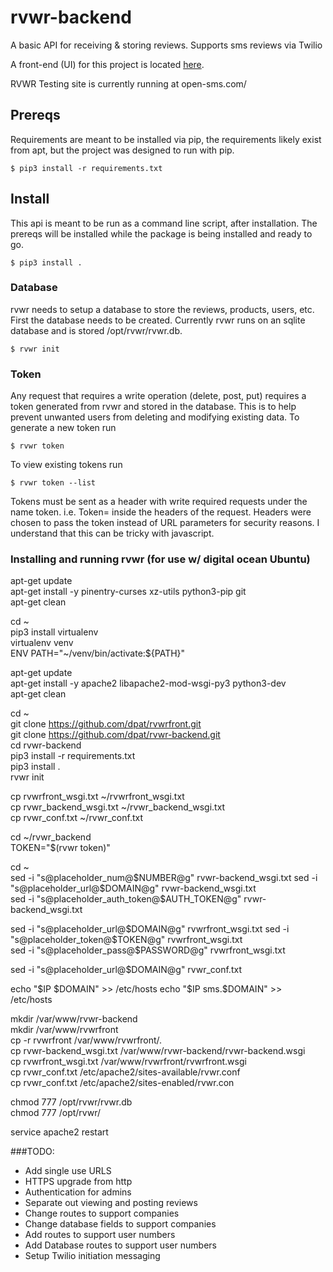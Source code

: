 # rvwr-backend

A basic API for receiving & storing reviews. Supports sms reviews via Twilio

A front-end (UI) for this project is located [here](https://github.com/dpat/rvwrfront).

RVWR Testing site is currently running at open-sms.com/

## Prereqs

Requirements are meant to be installed via pip, the requirements likely exist
from apt, but the project was designed to run with pip.
```
$ pip3 install -r requirements.txt
```

## Install

This api is meant to be run as a command line script, after installation.  The
prereqs will be installed while the package is being installed and ready to go.
```
$ pip3 install .
```

### Database
rvwr needs to setup a database to store the reviews, products, users, etc.
First the database needs to be created.  Currently rvwr runs on an sqlite
database and is stored /opt/rvwr/rvwr.db.
```
$ rvwr init
```

### Token
Any request that requires a write operation (delete, post, put) requires a
token generated from rvwr and stored in the database.  This is to help
prevent unwanted users from deleting and modifying existing data.  To generate
a new token run
```
$ rvwr token
```
To view existing tokens run
```
$ rvwr token --list
```
Tokens must be sent as a header with write required requests under the name
token.  i.e. Token=<string of characters> inside the headers of the request.
Headers were chosen to pass the token instead of URL parameters for security
reasons.  I understand that this can be tricky with javascript.


### Installing and running rvwr (for use w/ digital ocean Ubuntu)

apt-get update   
apt-get install -y pinentry-curses xz-utils python3-pip git   
apt-get clean   

cd ~   
pip3 install virtualenv   
virtualenv venv   
ENV PATH="~/venv/bin/activate:${PATH}"   

apt-get update   
apt-get install -y apache2 libapache2-mod-wsgi-py3 python3-dev   
apt-get clean   

cd ~   
git clone https://github.com/dpat/rvwrfront.git   
git clone https://github.com/dpat/rvwr-backend.git   
cd rvwr-backend   
pip3 install -r requirements.txt   
pip3 install .   
rvwr init   

cp rvwrfront_wsgi.txt ~/rvwrfront_wsgi.txt   
cp rvwr_backend_wsgi.txt ~/rvwr_backend_wsgi.txt   
cp rvwr_conf.txt ~/rvwr_conf.txt   

cd ~/rvwr_backend   
TOKEN="$(rvwr token)"   

cd ~   
sed -i "s@placeholder_num@$NUMBER@g" rvwr-backend_wsgi.txt   
sed -i "s@placeholder_url@$DOMAIN@g" rvwr-backend_wsgi.txt   
sed -i "s@placeholder_auth_token@$AUTH_TOKEN@g" rvwr-backend_wsgi.txt   

sed -i "s@placeholder_url@$DOMAIN@g" rvwrfront_wsgi.txt   
sed -i "s@placeholder_token@$TOKEN@g" rvwrfront_wsgi.txt   
sed -i "s@placeholder_pass@$PASSWORD@g" rvwrfront_wsgi.txt   


sed -i "s@placeholder_url@$DOMAIN@g" rvwr_conf.txt   

echo "$IP $DOMAIN" >> /etc/hosts   
echo "$IP sms.$DOMAIN" >> /etc/hosts   

mkdir /var/www/rvwr-backend   
mkdir /var/www/rvwrfront   
cp -r rvwrfront /var/www/rvwrfront/.   
cp rvwr-backend_wsgi.txt /var/www/rvwr-backend/rvwr-backend.wsgi   
cp rvwrfront_wsgi.txt /var/www/rvwrfront/rvwrfront.wsgi   
cp rvwr_conf.txt /etc/apache2/sites-available/rvwr.conf   
cp rvwr_conf.txt /etc/apache2/sites-enabled/rvwr.con   

chmod 777 /opt/rvwr/rvwr.db   
chmod 777 /opt/rvwr/   

service apache2 restart


###TODO:
- Add single use URLS
- HTTPS upgrade from http
- Authentication for admins
- Separate out viewing and posting reviews
- Change routes to support companies
- Change database fields to support companies
- Add routes to support user numbers
- Add Database routes to support user numbers
- Setup Twilio initiation messaging
